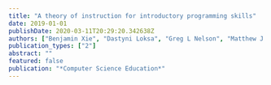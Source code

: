 ```yaml
---
title: "A theory of instruction for introductory programming skills"
date: 2019-01-01
publishDate: 2020-03-11T20:29:20.342638Z
authors: ["Benjamin Xie", "Dastyni Loksa", "Greg L Nelson", "Matthew J Davidson", "Dongsheng Dong", "Harrison Kwik", "Alex Hui Tan", "Leanne Hwa", "Min Li", "Amy J Ko"]
publication_types: ["2"]
abstract: ""
featured: false
publication: "*Computer Science Education*"
---
```


